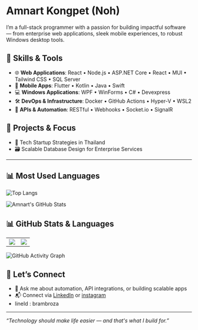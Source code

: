 # Amnart Kongpet (Noh)

I’m a full-stack programmer with a passion for building impactful software — from enterprise web applications, sleek mobile experiences, to robust Windows desktop tools.

## 🔧 Skills & Tools

- 🌐 **Web Applications**: React • Node.js • ASP.NET Core • React • MUI • Tailwind CSS • SQL Server
- 📱 **Mobile Apps**:  Flutter • Kotlin • Java • Swift
- 💻 **Windows Applications**: WPF • WinForms • C# • Devexpress
- 🛠️ **DevOps & Infrastructure**: Docker • GitHub Actions • Hyper-V • WSL2
- 📡 **APIs & Automation**: RESTful • Webhooks • Socket.io • SignalR

## 🚀 Projects & Focus

- 🏢 Tech Startup Strategies in Thailand  
- 🗃️ Scalable Database Design for Enterprise Services  

---
## 📊 Most Used Languages

![Top Langs](https://github-readme-stats.vercel.app/api/top-langs/?username=brambroza&layout=compact&theme=radical)

![Amnart's GitHub Stats](https://github-readme-stats.vercel.app/api?username=brambroza&show_icons=true&hide_title=true&hide_rank=false&count_private=true&hide=issues&theme=radical)

## 📊 GitHub Stats & Languages

<table>
  <tr>
    <td>
      <img src="https://github-readme-stats.vercel.app/api/top-langs/?username=brambroza&layout=compact&theme=radical" />
    </td>
    <td>
      <img src="https://github-readme-stats.vercel.app/api?username=brambroza&show_icons=true&hide_title=true&hide_rank=false&count_private=true&hide=issues&theme=radical" />
    </td>
  </tr>
</table>

![GitHub Activity Graph](https://github-readme-activity-graph.vercel.app/graph?username=brambroza&theme=radical)


## 🤝 Let’s Connect

- 💬 Ask me about automation, API integrations, or building scalable apps
- 📬 Connect via [LinkedIn](https://www.linkedin.com/in/amnart-kongpet-650317192/) or [instagram](https://www.instagram.com/seranoh2303/) 
- lineId : brambroza
---

_“Technology should make life easier — and that's what I build for.”_

